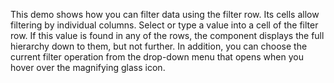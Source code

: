 This demo shows how you can filter data using the filter row. Its cells allow filtering by&nbsp;individual columns. Select or&nbsp;type a&nbsp;value into a&nbsp;cell of&nbsp;the filter row. If&nbsp;this value is&nbsp;found in&nbsp;any of&nbsp;the rows, the component displays the full hierarchy down to&nbsp;them, but not further. In&nbsp;addition, you can choose the current filter operation from the drop-down menu that opens when you hover over the magnifying glass icon.